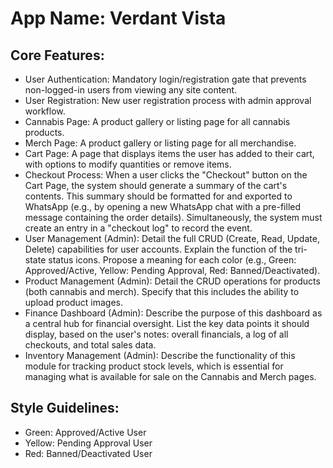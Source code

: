 # **App Name**: Verdant Vista

## Core Features:

- User Authentication: Mandatory login/registration gate that prevents non-logged-in users from viewing any site content.
- User Registration: New user registration process with admin approval workflow.
- Cannabis Page: A product gallery or listing page for all cannabis products.
- Merch Page: A product gallery or listing page for all merchandise.
- Cart Page: A page that displays items the user has added to their cart, with options to modify quantities or remove items.
- Checkout Process: When a user clicks the "Checkout" button on the Cart Page, the system should generate a summary of the cart's contents. This summary should be formatted for and exported to WhatsApp (e.g., by opening a new WhatsApp chat with a pre-filled message containing the order details). Simultaneously, the system must create an entry in a "checkout log" to record the event.
- User Management (Admin): Detail the full CRUD (Create, Read, Update, Delete) capabilities for user accounts. Explain the function of the tri-state status icons. Propose a meaning for each color (e.g., Green: Approved/Active, Yellow: Pending Approval, Red: Banned/Deactivated).
- Product Management (Admin): Detail the CRUD operations for products (both cannabis and merch). Specify that this includes the ability to upload product images.
- Finance Dashboard (Admin): Describe the purpose of this dashboard as a central hub for financial oversight. List the key data points it should display, based on the user's notes: overall financials, a log of all checkouts, and total sales data.
- Inventory Management (Admin): Describe the functionality of this module for tracking product stock levels, which is essential for managing what is available for sale on the Cannabis and Merch pages.

## Style Guidelines:

- Green: Approved/Active User
- Yellow: Pending Approval User
- Red: Banned/Deactivated User